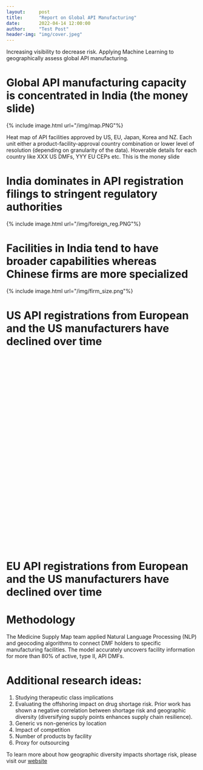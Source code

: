 ```yaml
---
layout:     post
title:      "Report on Global API Manufacturing"
date:       2022-04-14 12:00:00
author:     "Test Post"
header-img: "img/cover.jpeg"
---
```

Increasing visibility to decrease risk. Applying Machine Learning to geographically assess global API manufacturing.

<!--more-->
# Global API manufacturing capacity is concentrated in India​ (the money slide)

{% include image.html url="/img/map.PNG"%}

Heat map of API facilities approved by US, EU, Japan, Korea and NZ. Each unit either a product-facility-approval country combination or lower level of resolution (depending on granularity of the data). Hoverable details for each country like XXX US DMFs, YYY EU CEPs etc. This is the money slide

# India dominates in API registration filings to stringent regulatory authorities 

{% include image.html url="/img/foreign_reg.PNG"%}

# Facilities in India tend to have broader capabilities whereas Chinese firms are more specialized

{% include image.html url="/img/firm_size.png"%}

# US API registrations from European and the US manufacturers have declined over time
<div id="dmf_area2" style="width: 900px; height: 500px"></div>

# EU API registrations from European and the US manufacturers have declined over time

<script
  type="text/javascript"
  src="https://www.gstatic.com/charts/loader.js"
></script>

<script>
async function getJSON(filename) {
  const response = await fetch(filename)
  return response.json()
}

google.charts.load('current', {
  'packages': ['corechart']
});
google.charts.setOnLoadCallback(loadAndDrawChart);

function loadAndDrawChart() {
  getJSON("../assets/out_dmf_yearly_active.json")
  .then(drawChart)
}

function drawChart(rawData) {
  var data = google.visualization.arrayToDataTable([
    ['Region', 'India', 'China', 'Europe', 'United States', 'Other',  { role: 'annotation' }],
    ...rawData.map(
      ({year, India, China, Europe, US, Other, total}) => {
        return [year, India, China, Europe, US, Other, total]
      }
    )
  ]);
  var options = {
    title: "Geographic evolution of new pharmaceutical manufacturing capacity",
    legend: { position: 'bottom', maxLines: 3 },
    vAxis: {
      minValue: 0,
      ticks: [0, .25, .5, .75, 1],
      title: 'Portion of new Type II currently active API DMFs by region', 
      titleTextStyle: {italic: false}
    },
    hAxis: {
      title: 'Year of DMF Submission', 
      titleTextStyle: {italic: false}
    },
    annotations: {
      textStyle: {
        color: 'black',
      },
    },
    series: [
      {color:'#ec9332'},
      {color:'#c44129'},
      {color:'#3e8410'},
      {color:'#0560bd'},
      {color:'#D3D3D3', visibleInLegend: false},
    ],
    isStacked: 'percent',
  };

    var chart = new google.visualization.AreaChart(
      document.getElementById("dmf_area2")
    );
    chart.draw(data, options);
}
</script>

# Methodology

The Medicine Supply Map team applied Natural Language Processing (NLP) and geocoding algorithms to connect DMF holders to specific manufacturing facilities. The model accurately uncovers facility information for more than 80% of active, type II, API DMFs.

# Additional research ideas:

1. Studying therapeutic class implications
2. Evaluating the offshoring impact on drug shortage risk. Prior work has shown a negative correlation between shortage risk and geographic diversity (diversifying supply points enhances supply chain resilience).
3. Generic vs non-generics by location
4. Impact of competition
5. Number of products by facility
6. Proxy for outsourcing

To learn more about how geographic diversity impacts shortage risk, please visit our [website](https://www.usp.org/supply-chain/medicine-supply-map)

